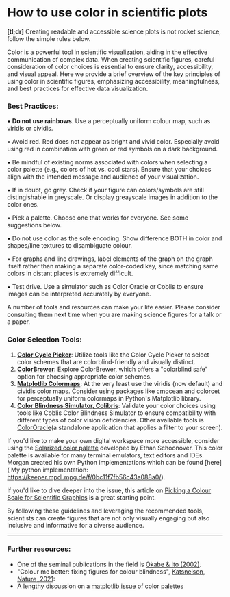 # How to use color in scientific plots

**[tl;dr]** Creating readable and accessible science plots is not rocket science, follow the simple rules below.

Color is a powerful tool in scientific visualization, aiding in the effective communication of complex data. When creating scientific figures, careful consideration of color choices is essential to ensure clarity, accessibility, and visual appeal. Here we provide a brief overview of the key principles of using color in scientific figures, emphasizing accessibility, meaningfulness, and best practices for effective data visualization.

### Best Practices:

• **Do not use rainbows**. Use a perceptually uniform colour map, such as viridis or cividis.

• Avoid red. Red does not appear as bright and vivid color. Especially avoid using red in combination with green or red symbols on a dark background. 

• Be mindful of existing norms associated with colors when selecting a color palette (e.g., colors of hot vs. cool stars). Ensure that your choices align with the intended message and audience of your visualization.

• If in doubt, go grey. Check if your figure can colors/symbols are still distingishable in greyscale. Or display greayscale images in addition to the color ones. 

• Pick a palette. Choose one that works for everyone. See some suggestions below.

• Do not use color as the sole encoding. Show difference BOTH in color and shapes/line textures to disambiguate colour.

• For graphs and line drawings, label elements of the graph on the graph itself rather than making a separate color-coded key, since matching same colors in distant places is extremely difficult.

• Test drive. Use a simulator such as Color Oracle or Coblis to ensure images can be interpreted accurately by everyone.

A number of tools and resources can make your life easier. Please consider consulting them next time when you are making science figures for a talk or a paper.

### Color Selection Tools:
1. **[Color Cycle Picker](https://colorcyclepicker.mpetroff.net)**: Utilize tools like the Color Cycle Picker to select color schemes that are colorblind-friendly and visually distinct.
2. **[ColorBrewer](https://colorbrewer2.org)**: Explore ColorBrewer, which offers a "colorblind safe" option for choosing appropriate color schemes.
3. **[Matplotlib Colormaps](https://matplotlib.org/cmocean/)**: At the very least use the viridis (now default) and cividis color maps. Consider using packages like [cmocean](https://matplotlib.org/cmocean/) and [colorcet](https://colorcet.holoviz.org/) for perceptually uniform colormaps in Python's Matplotlib library.
4. **[Color Blindness Simulator, Colibris](https://www.color-blindness.com/coblis-color-blindness-simulator/)**: Validate your color choices using tools like Coblis Color Blindness Simulator to ensure compatibility with different types of color vision deficiencies. Other available tools is [ColorOracle](https://colororacle.org/)(a standalone application that applies a filter to your screen). 

If you'd like to make your own digital workspace more accessible, consider using the [Solarized color palette](https://ethanschoonover.com/solarized/) developed by Ethan Schoonover. This color palette is available for many terminal emulators, text editors and IDEs. Morgan created his own Python implementations which can be found [here]( My python implementation: https://keeper.mpdl.mpg.de/f/0bc11f7fb56c43a088a0/).

If you'd like to dive deeper into the issue, this article on [Picking a Colour Scale for Scientific Graphics](https://betterfigures.org/2015/06/23/picking-a-colour-scale-for-scientific-graphics/) is a great starting point. 

By following these guidelines and leveraging the recommended tools, scientists can create figures that are not only visually engaging but also inclusive and informative for a diverse audience.

---

### Further resources:

- One of the seminal publications in the field is [Okabe & Ito (2002)](https://web.archive.org/web/20030821055411/http://jfly.iam.u-tokyo.ac.jp/color/text.html). 
- "Colour me better: fixing figures for colour blindness", [Katsnelson, Nature, 2021](ttps://www.nature.com/articles/d41586-021-02696-z): 
- A lengthy discussion on a [matplotlib issue](https://github.com/matplotlib/matplotlib/issues/9460) of color palettes
